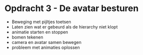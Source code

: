 # Opdracht 3 - De avatar besturen

* Beweging met pijltjes toetsen
* Laten zien wat er gebeurd als de hierarchy niet klopt
* animatie starten en stoppen
* bomen tekenen
* camera en avatar samen bewegen
* probleem met animaties oplossen
